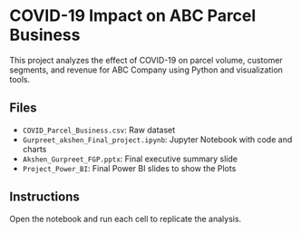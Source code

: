 # COVID-19 Impact on ABC Parcel Business

This project analyzes the effect of COVID-19 on parcel volume, customer segments, and revenue for ABC Company using Python and visualization tools.

## Files
- `COVID_Parcel_Business.csv`: Raw dataset
- `Gurpreet_akshen_Final_project.ipynb`: Jupyter Notebook with code and charts
- `Akshen_Gurpreet_FGP.pptx`: Final executive summary slide
- `Project_Power_BI`: Final Power BI slides to show the Plots

## Instructions
Open the notebook and run each cell to replicate the analysis.
